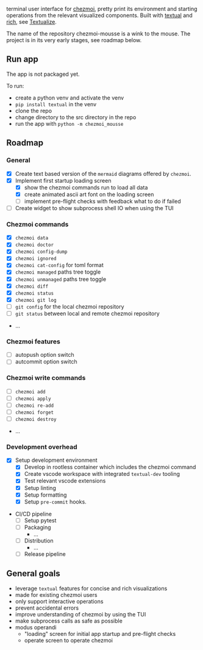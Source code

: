 terminal user interface for [chezmoi](https://github.com/twpayne/chezmoi), pretty print its environment and starting operations from the relevant visualized components. Built with [textual](https://github.com/Textualize/textual) and [rich](https://github.com/Textualize/rich), see [Textualize](https://www.textualize.io/).

The name of the repository chezmoi-mousse is a wink to the mouse.
The project is in its very early stages, see roadmap below.

## Run app

The app is not packaged yet.

To run:
- create a python venv and activate the venv
- `pip install textual` in the venv
- clone the repo
- change directory to the src directory in the repo
- run the app with `python -m chezmoi_mousse`

## Roadmap

### General
- [x] Create text based version of the `mermaid` diagrams offered by `chezmoi`.
- [x] Implement first startup loading screen
  - [x] show the chezmoi commands run to load all data
  - [x] create animated ascii art font on the loading screen
  - [ ] implement pre-flight checks with feedback what to do if failed
- [ ] Create widget to show subprocess shell IO when using the TUI

### Chezmoi commands

- [x] `chezmoi data`
- [x] `chezmoi doctor`
- [x] `chezmoi config-dump`
- [x] `chezmoi ignored`
- [x] `chezmoi cat-config` for toml format
- [x] `chezmoi managed` paths tree toggle
- [x] `chezmoi unmanaged` paths tree toggle
- [x] `chezmoi diff`
- [x] `chezmoi status`
- [x] `chezmoi git log`
- [ ] `git config` for the local chezmoi repository
- [ ] `git status` between local and remote chezmoi repository
- ...

### Chezmoi features

  - [ ] autopush option switch
  - [ ] autcommit option switch

### Chezmoi write commands

  - [ ] `chezmoi add`
  - [ ] `chezmoi apply`
  - [ ] `chezmoi re-add`
  - [ ] `chezmoi forget`
  - [ ] `chezmoi destroy`
  - ...

### Development overhead

- [x] Setup development environment
  - [x] Develop in rootless container which includes the chezmoi command
  - [x] Create vscode workspace with integrated `textual-dev` tooling
  - [x] Test relevant vscode extensions
  - [x] Setup linting
  - [x] Setup formatting
  - [x] Setup `pre-commit` hooks.

- CI/CD pipeline
  - [ ] Setup pytest
  - [ ] Packaging
    - ...
  - [ ] Distribution
    - ...
  - [ ] Release pipeline

## General goals

- leverage `textual` features for concise and rich visualizations
- made for existing chezmoi users
- only support interactive operations
- prevent accidental errors
- improve understanding of chezmoi by using the TUI
- make subprocess calls as safe as possible
- modus operandi
  - "loading" screen for initial app startup and pre-flight checks
  - operate screen to operate chezmoi
